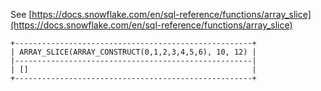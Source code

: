 See [https://docs.snowflake.com/en/sql-reference/functions/array_slice](https://docs.snowflake.com/en/sql-reference/functions/array_slice)
```
+-----------------------------------------------------+
| ARRAY_SLICE(ARRAY_CONSTRUCT(0,1,2,3,4,5,6), 10, 12) |
|-----------------------------------------------------|
| []                                                  |
+-----------------------------------------------------+
```
